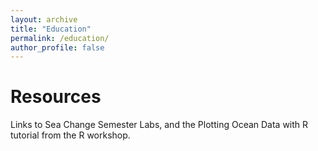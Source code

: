 ```yaml
---
layout: archive
title: "Education"
permalink: /education/
author_profile: false
---
```





Resources
==========================

Links to Sea Change Semester Labs, and the Plotting Ocean Data with R tutorial from the R workshop.



